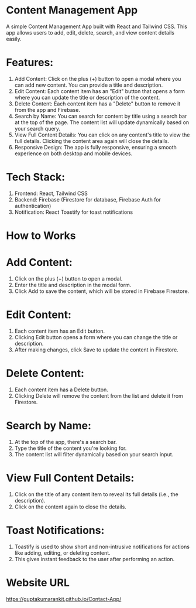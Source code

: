 # Content Management App
A simple Content Management App built with React and Tailwind CSS. This app allows users to add, edit, delete, search, and view content details easily.

# Features:

1. Add Content: Click on the plus (+) button to open a modal where you can add new content. You can provide a title and description.
2. Edit Content: Each content item has an "Edit" button that opens a form where you can update the title or description of the content.
3. Delete Content: Each content item has a "Delete" button to remove it from the app and Firebase.
4. Search by Name: You can search for content by title using a search bar at the top of the page. The content list will update dynamically based on your search query.
5. View Full Content Details: You can click on any content's title to view the full details. Clicking the content area again will close the details.
6. Responsive Design: The app is fully responsive, ensuring a smooth experience on both desktop and mobile devices.

# Tech Stack:

1. Frontend: React, Tailwind CSS
2. Backend: Firebase (Firestore for database, Firebase Auth for authentication)
3. Notification: React Toastify for toast notifications

# How to Works 

# Add Content:

1.  Click on the plus (+) button to open a modal.
2.  Enter the title and description in the modal form.
3.  Click Add to save the content, which will be stored in Firebase Firestore.

# Edit Content:

1.  Each content item has an Edit button.
2.  Clicking Edit button opens a form where you can change the title or description.
3.  After making changes, click Save to update the content in Firestore.

# Delete Content:

1.  Each content item has a Delete button.
2.  Clicking Delete will remove the content from the list and delete it from Firestore.

# Search by Name:

1.  At the top of the app, there's a search bar.
2.  Type the title of the content you're looking for.
3.  The content list will filter dynamically based on your search input.

# View Full Content Details:

1.  Click on the title of any content item to reveal its full details (i.e., the description).
2.  Click on the content again to close the details.

# Toast Notifications:

1.  Toastify is used to show short and non-intrusive notifications for actions like adding, editing, or deleting content.
2.  This gives instant feedback to the user after performing an action.

# Website URL 

https://guptakumarankit.github.io/Contact-App/
